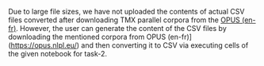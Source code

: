 Due to large file sizes, we have not uploaded the contents of actual CSV files converted after downloading TMX parallel corpora from the [OPUS (en-fr)](https://opus.nlpl.eu/). However, the user can generate the content of the CSV files by downloading the mentioned corpora from OPUS (en-fr)](https://opus.nlpl.eu/) and then converting it to CSV via executing cells of the given notebook for task-2.